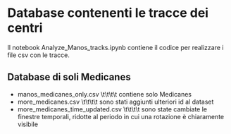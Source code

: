 # Database contenenti le tracce dei centri
Il notebook Analyze_Manos_tracks.ipynb contiene il codice per realizzare i file csv con le tracce.

## Database di soli Medicanes

- manos_medicanes_only.csv \t\t\t\t  contiene solo Medicanes    
- more_medicanes.csv \t\t\t\t  sono stati aggiunti ulteriori id al dataset
- more_medicanes_time_updated.csv \t\t\t\t  sono state cambiate le finestre temporali, ridotte al periodo in cui una rotazione è chiaramente visibile